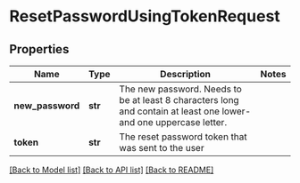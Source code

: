 # ResetPasswordUsingTokenRequest

## Properties
Name | Type | Description | Notes
------------ | ------------- | ------------- | -------------
**new_password** | **str** | The new password. Needs to be at least 8 characters long and contain at least one lower- and one uppercase letter. | 
**token** | **str** | The reset password token that was sent to the user | 

[[Back to Model list]](../README.md#documentation-for-models) [[Back to API list]](../README.md#documentation-for-api-endpoints) [[Back to README]](../README.md)

